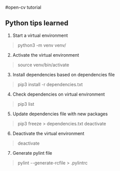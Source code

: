 #open-cv tutorial

## Python tips learned
1. Start a virtual environment
> python3 -m venv venv/
2. Activate the virtual environment
> source venv/bin/activate
3. Install dependencies based on dependencies file
> pip3 install -r dependencies.txt
4. Check dependencies on virtual environment
> pip3 list
5. Update dependencies file with new packages
> pip3 freeze > dependencies.txt
> deactivate
6. Deactivate the virtual environment
> deactivate
7. Generate pylint file
> pylint --generate-rcfile > .pylintrc